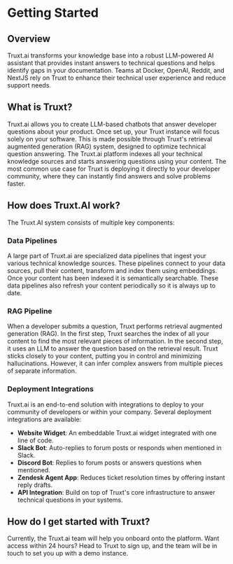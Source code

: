 # Getting Started

## Overview
Truxt.ai transforms your knowledge base into a robust LLM-powered AI assistant that provides instant answers to technical questions and helps identify gaps in your documentation. Teams at Docker, OpenAI, Reddit, and NextJS rely on Truxt to enhance their technical user experience and reduce support needs.

## What is Truxt?
Truxt.ai allows you to create LLM-based chatbots that answer developer questions about your product. Once set up, your Truxt instance will focus solely on your software. This is made possible through Truxt's retrieval augmented generation (RAG) system, designed to optimize technical question answering.
The Truxt.ai platform indexes all your technical knowledge sources and starts answering questions using your content. The most common use case for Truxt is deploying it directly to your developer community, where they can instantly find answers and solve problems faster.

## How does Truxt.AI work?
The Truxt.AI system consists of multiple key components:

### Data Pipelines
A large part of Truxt.ai are specialized data pipelines that ingest your various technical knowledge sources. These pipelines connect to your data sources, pull their content, transform and index them using embeddings. Once your content has been indexed it is semantically searchable. These data pipelines also refresh your content periodically so it is always up to date.

### RAG Pipeline
When a developer submits a question, Truxt performs retrieval augmented generation (RAG). In the first step, Truxt searches the index of all your content to find the most relevant pieces of information. In the second step, it uses an LLM to answer the question based on the retrieval result. Truxt sticks closely to your content, putting you in control and minimizing hallucinations. However, it can infer complex answers from multiple pieces of separate information.

### Deployment Integrations
Truxt.ai is an end-to-end solution with integrations to deploy to your community of developers or within your company. Several deployment integrations are available:

- **Website Widget**: An embeddable Truxt.ai widget integrated with one line of code.
- **Slack Bot**: Auto-replies to forum posts or responds when mentioned in Slack.
- **Discord Bot**: Replies to forum posts or answers questions when mentioned.
- **Zendesk Agent App**: Reduces ticket resolution times by offering instant reply drafts.
- **API Integration**: Build on top of Truxt's core infrastructure to answer technical questions in your systems.

## How do I get started with Truxt?
Currently, the Truxt.ai team will help you onboard onto the platform. Want access within 24 hours? Head to Truxt to sign up, and the team will be in touch to set you up with a demo instance.
